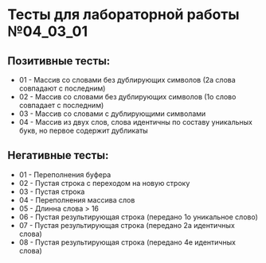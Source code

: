 # Тесты для лабораторной работы №04_03_01


## Позитивные тесты:

- 01 - Массив со словами без дублирующих символов (2а слова совпадают с последним)
- 02 - Массив со словами без дублирующих символов (1о слово совпадает с последним)
- 03 - Массив со словами с дублирующими символами
- 04 - Массив из двух слов, слова идентичны по составу уникальных букв, но первое содержит дубликаты

## Негативные тесты:

- 01 - Переполнения буфера
- 02 - Пустая строка с переходом на новую строку
- 03 - Пустая строка
- 04 - Переполнения массива слов
- 05 - Длинна слова > 16
- 06 - Пустая результирующая строка (передано 1о уникальное слово)
- 07 - Пустая результирующая строка (передано 2а идентичных слова)
- 08 - Пустая результирующая строка (передано 4е идентичных слова)